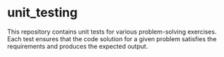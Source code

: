 # unit_testing
This repository contains unit tests for various problem-solving exercises. Each test ensures that the code solution for a given problem satisfies the requirements and produces the expected output.
